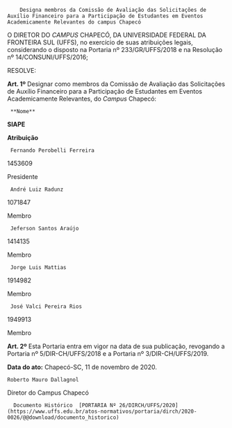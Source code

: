         Designa membros da Comissão de Avaliação das Solicitações de Auxílio Financeiro para a Participação de Estudantes em Eventos Academicamente Relevantes do campus Chapecó  

O DIRETOR DO *CAMPUS* CHAPECÓ, DA UNIVERSIDADE FEDERAL DA FRONTEIRA SUL (UFFS), no exercício de suas atribuições legais, considerando o disposto na Portaria nº 233/GR/UFFS/2018 e na Resolução nº 14/CONSUNI/UFFS/2016;

  

 RESOLVE:

  

 **Art. 1º** Designar como membros da Comissão de Avaliação das Solicitações de Auxílio Financeiro para a Participação de Estudantes em Eventos Academicamente Relevantes, do *Campus* Chapecó:

  

     **Nome**

   **SIAPE**

   **Atribuição**

     Fernando Perobelli Ferreira

   1453609 

   Presidente

     André Luiz Radunz 

   1071847 

   Membro

     Jeferson Santos Araújo 

   1414135 

   Membro

     Jorge Luis Mattias

   1914982 

   Membro

     José Valci Pereira Rios

   1949913 

   Membro

      

 **Art. 2º** Esta Portaria entra em vigor na data de sua publicação, revogando a Portaria nº 5/DIR-CH/UFFS/2018 e a Portaria nº 3/DIR-CH/UFFS/2019.

  

   **Data do ato:** Chapecó-SC, 11 de novembro de 2020.   
 

    Roberto Mauro Dallagnol   
 Diretor do Campus Chapecó 

      Documento Histórico  [PORTARIA Nº 26/DIRCH/UFFS/2020](https://www.uffs.edu.br/atos-normativos/portaria/dirch/2020-0026/@@download/documento_historico)     
      